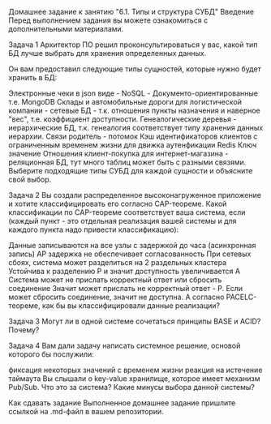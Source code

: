 Домашнее задание к занятию "6.1. Типы и структура СУБД"
Введение
Перед выполнением задания вы можете ознакомиться с дополнительными материалами.

Задача 1
Архитектор ПО решил проконсультироваться у вас, какой тип БД лучше выбрать для хранения определенных данных.

Он вам предоставил следующие типы сущностей, которые нужно будет хранить в БД:

Электронные чеки в json виде  - NoSQL - Документо-ориентированные т.е. MongoDB
Склады и автомобильные дороги для логистической компании  - сетевые БД - т.к. отношения пункты назначения и наверное "вес", т.е. коэффициент доступности.
Генеалогические деревья - иерархические БД, т.к. генеалогия соответствует типу хранения данных иерархии. Связи родитель - потомок
Кэш идентификаторов клиентов с ограниченным временем жизни для движка аутенфикации  Redis Ключ значение
Отношения клиент-покупка для интернет-магазина - реляционная БД, тут много таблиц может быть с разными связями.
Выберите подходящие типы СУБД для каждой сущности и объясните свой выбор.

Задача 2
Вы создали распределенное высоконагруженное приложение и хотите классифицировать его согласно CAP-теореме. Какой классификации по CAP-теореме соответствует ваша система, если (каждый пункт - это отдельная реализация вашей системы и для каждого пункта надо привести классификацию):

Данные записываются на все узлы с задержкой до часа (асинхронная запись) AP задержка не обеспечивает согласованность
При сетевых сбоях, система может разделиться на 2 раздельных кластера  Устойчива к разделению P и значит доступность увеличивается А
Система может не прислать корректный ответ или сбросить соединение  Значит может прислать не корректный ответ - P. Если может сбросить соединение, значит не доступна.
А согласно PACELC-теореме, как бы вы классифицировали данные реализации?

Задача 3
Могут ли в одной системе сочетаться принципы BASE и ACID? Почему?

Задача 4
Вам дали задачу написать системное решение, основой которого бы послужили:

фиксация некоторых значений с временем жизни
реакция на истечение таймаута
Вы слышали о key-value хранилище, которое имеет механизм Pub/Sub. Что это за система? Какие минусы выбора данной системы?

Как cдавать задание
Выполненное домашнее задание пришлите ссылкой на .md-файл в вашем репозитории.
